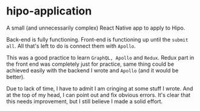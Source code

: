 # hipo-application
A small (and unnecessarily complex) React Native app to apply to Hipo. 

Back-end is fully functioning.
Front-end is functioning up until the `submit all`. All that's left to do is connect them with `Apollo`.

This was a good practice to learn `GraphQL, Apollo` and `Redux`. Redux part in the front end was completely just for practice, same thing could be achieved easily with the backend I wrote and `Apollo` (and it would be better).


Due to lack of time, I have to admit I am cringing at some stuff I wrote. And at the top of my head, I can point out and fix obvious errors.
It's clear that this needs improvement, but I still believe I made a solid effort.
